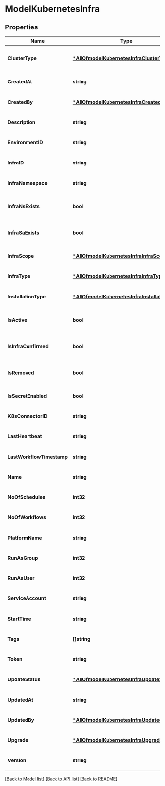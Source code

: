 # ModelKubernetesInfra

## Properties
Name | Type | Description | Notes
------------ | ------------- | ------------- | -------------
**ClusterType** | [***AllOfmodelKubernetesInfraClusterType**](AllOfmodelKubernetesInfraClusterType.md) | Cluster type Indicates the type on infrastructure (Kubernetes/openshift) | [optional] [default to null]
**CreatedAt** | **string** | Timestamp when the infra was created | [optional] [default to null]
**CreatedBy** | [***AllOfmodelKubernetesInfraCreatedBy**](AllOfmodelKubernetesInfraCreatedBy.md) | User who created the infra | [optional] [default to null]
**Description** | **string** | Description of the infra | [optional] [default to null]
**EnvironmentID** | **string** | Environment ID for the infra | [optional] [default to null]
**InfraID** | **string** | ID of the infra | [optional] [default to null]
**InfraNamespace** | **string** | Namespace where the infra is being installed | [optional] [default to null]
**InfraNsExists** | **bool** | Bool value indicating whether infra ns used already exists on infra or not | [optional] [default to null]
**InfraSaExists** | **bool** | Bool value indicating whether service account used already exists on infra or not | [optional] [default to null]
**InfraScope** | [***AllOfmodelKubernetesInfraInfraScope**](AllOfmodelKubernetesInfraInfraScope.md) | Scope of the infra : ns or cluster | [optional] [default to null]
**InfraType** | [***AllOfmodelKubernetesInfraInfraType**](AllOfmodelKubernetesInfraInfraType.md) | Type of the infrastructure | [optional] [default to null]
**InstallationType** | [***AllOfmodelKubernetesInfraInstallationType**](AllOfmodelKubernetesInfraInstallationType.md) | InstallationType connector/manifest | [optional] [default to null]
**IsActive** | **bool** | Boolean value indicating if chaos infrastructure is active or not | [optional] [default to null]
**IsInfraConfirmed** | **bool** | Boolean value indicating if chaos infrastructure is confirmed or not | [optional] [default to null]
**IsRemoved** | **bool** | Boolean value indicating if chaos infrastructure is removed or not | [optional] [default to null]
**IsSecretEnabled** | **bool** | Tune secret for infra | [optional] [default to null]
**K8sConnectorID** | **string** | K8sConnectorID | [optional] [default to null]
**LastHeartbeat** | **string** | Last Heartbeat status sent by the infra | [optional] [default to null]
**LastWorkflowTimestamp** | **string** | Timestamp of the last workflow run in the infra | [optional] [default to null]
**Name** | **string** | Name of the infra | [optional] [default to null]
**NoOfSchedules** | **int32** | Number of schedules created in the infra | [optional] [default to null]
**NoOfWorkflows** | **int32** | Number of workflows run in the infra | [optional] [default to null]
**PlatformName** | **string** | Infra Platform Name eg. GKE,AWS, Others | [optional] [default to null]
**RunAsGroup** | **int32** | set the user group for security context in pod | [optional] [default to null]
**RunAsUser** | **int32** | set the user for security context in pod | [optional] [default to null]
**ServiceAccount** | **string** | Name of service account used by infra | [optional] [default to null]
**StartTime** | **string** | Timestamp when the infra got connected | [optional] [default to null]
**Tags** | **[]string** | Tags of the infra | [optional] [default to null]
**Token** | **string** | Token used to verify and retrieve the infra manifest | [optional] [default to null]
**UpdateStatus** | [***AllOfmodelKubernetesInfraUpdateStatus**](AllOfmodelKubernetesInfraUpdateStatus.md) | update status of infra | [optional] [default to null]
**UpdatedAt** | **string** | Timestamp when the infra was last updated | [optional] [default to null]
**UpdatedBy** | [***AllOfmodelKubernetesInfraUpdatedBy**](AllOfmodelKubernetesInfraUpdatedBy.md) | User who has updated the infra | [optional] [default to null]
**Upgrade** | [***AllOfmodelKubernetesInfraUpgrade**](AllOfmodelKubernetesInfraUpgrade.md) | Upgrade struct for the chaos infrastructure | [optional] [default to null]
**Version** | **string** | Version of the infra | [optional] [default to null]

[[Back to Model list]](../README.md#documentation-for-models) [[Back to API list]](../README.md#documentation-for-api-endpoints) [[Back to README]](../README.md)

